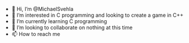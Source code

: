 - 👋 Hi, I’m @MichaelSvehla
- 👀 I’m interested in C programming and looking to create a game in C++
- 🌱 I’m currently learning C programming
- 💞️ I’m looking to collaborate on nothing at this time
- 📫 How to reach me 

<!---
MichaelSvehla/MichaelSvehla is a ✨ special ✨ repository because its `README.md` (this file) appears on your GitHub profile.
You can click the Preview link to take a look at your changes.
--->
